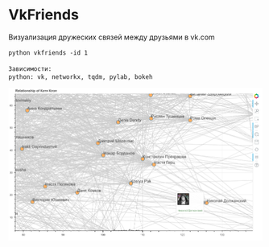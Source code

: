 # VkFriends
Визуализация дружеских связей между друзьями в vk.com

    python vkfriends -id 1

    Зависимости:
    python: vk, networkx, tqdm, pylab, bokeh

![Alt text](examples/friends1.png?raw=true "Пример построенного графа")


